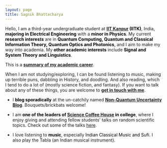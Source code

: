 ```yaml
---
layout: page
title: Sagnik Bhattacharya
---
```


Hello, I am a third-year undergraduate student at <span style="color:black"> **[IIT Kanpur](http://www.iitk.ac.in/) (IITK)**</span>, India, <span style="color:black">**majoring in Electrical Engineering**</span> with a <span style="color:black">**minor in Physics**</span>. My current <span style="color:black">**research interests**</span> are in <span style="color:black">**Quantum Computing, Quantum and Classical Information Theory, Quantum Optics and Photonics**,</span> and I aim to make my way into academia. My <span style="color:black">**other academic interests**</span> include <span style="color:black">**Signal and System Theory and Linguistics**</span>. 

This is a **<span style="color:black">[summary of my academic career](http://home.iitk.ac.in/~sagnikb/cv.pdf)</span>**. <!---<span style="color:black">**[Here]({{site.baseurl}}/projects)**</span> are some things that I have worked on.-->

When I am not studying/exploring, I can be found listening to music, making up terrible puns, dabbling in History, and doodling. And also reading, which I tend to do a lot of (mostly science fiction, and fantasy). If you want to talk about any of these things, you are welcome to <span style="color:black">**[get in touch with me]({{site.baseurl}}/contact)**</span>.

<!---Some more information about me:-->

<!---* I <span style="color:black">**grew up in the city Kolkata**</span>, West Bengal, India, the City of Joy, from where I get my love for good food, good music and (moderately) long spells of procrastination.-->

* I <span style="color:black">**blog sporadically**</span> at the un-catchily named **<span style="color:black">[Non-Quantum Uncertainty Blog]({{site.baseurl}}/blog)</span>**. Bouquets/brickbats welcome!

* I am  <span style="color:black">**one of the leaders of [Science Coffee House](http://students.iitk.ac.in/sch/) in college**</span>, where I enjoy giving and attending fellow students' talks on random scientific topics. Check out some of the talks [here](http://students.iitk.ac.in/sch/talks.html).

* I love listening to <span style="color:black">**music**</span>, especially <span style="color:black">Indian Classical Music and Sufi</span>. I also play the Tabla (an Indian musical instrument).
